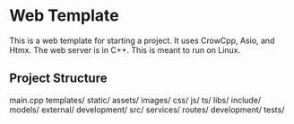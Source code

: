 # Web Template

This is a web template for starting a project. It uses CrowCpp, Asio, and Htmx.
The web server is in C++. This is meant to run on Linux.

## Project Structure
main.cpp
templates/
static/
    assets/
        images/
    css/
    js/
    ts/
    libs/
include/
    models/
    external/
    development/
src/
    services/
    routes/
    development/
tests/

